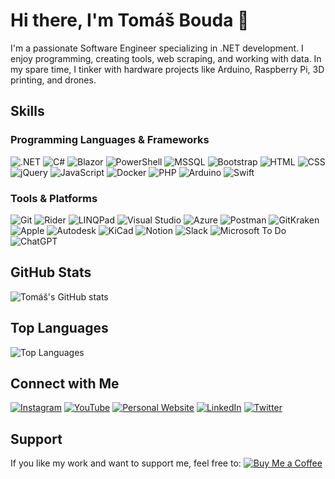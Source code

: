 # Hi there, I'm Tomáš Bouda 👋

I'm a passionate Software Engineer specializing in .NET development. I enjoy programming, creating tools, web scraping, and working with data. In my spare time, I tinker with hardware projects like Arduino, Raspberry Pi, 3D printing, and drones.

## Skills

### Programming Languages & Frameworks
![.NET](https://img.shields.io/badge/-.NET-000?style=flat&logo=dotnet)
![C#](https://img.shields.io/badge/-C%23-000?style=flat&logo=c-sharp)
![Blazor](https://img.shields.io/badge/-Blazor-000?style=flat&logo=blazor)
![PowerShell](https://img.shields.io/badge/-PowerShell-000?style=flat&logo=powershell)
![MSSQL](https://img.shields.io/badge/-MSSQL-000?style=flat&logo=microsoft-sql-server)
![Bootstrap](https://img.shields.io/badge/-Bootstrap-000?style=flat&logo=bootstrap)
![HTML](https://img.shields.io/badge/-HTML-000?style=flat&logo=html5)
![CSS](https://img.shields.io/badge/-CSS-000?style=flat&logo=css3)
![jQuery](https://img.shields.io/badge/-jQuery-000?style=flat&logo=jquery)
![JavaScript](https://img.shields.io/badge/-JavaScript-000?style=flat&logo=javascript)
![Docker](https://img.shields.io/badge/-Docker-000?style=flat&logo=docker)
![PHP](https://img.shields.io/badge/-PHP-000?style=flat&logo=php)
![Arduino](https://img.shields.io/badge/-Arduino-000?style=flat&logo=arduino)
![Swift](https://img.shields.io/badge/-Swift-000?style=flat&logo=swift)

### Tools & Platforms
![Git](https://img.shields.io/badge/-Git-000?style=flat&logo=git)
![Rider](https://img.shields.io/badge/-Rider-000?style=flat&logo=JetBrains)
![LINQPad](https://img.shields.io/badge/-LINQPad-000?style=flat&logo=LINQPad)
![Visual Studio](https://img.shields.io/badge/-Visual%20Studio-000?style=flat&logo=visual-studio)
![Azure](https://img.shields.io/badge/-Azure-000?style=flat&logo=microsoft-azure)
![Postman](https://img.shields.io/badge/-Postman-000?style=flat&logo=postman)
![GitKraken](https://img.shields.io/badge/-GitKraken-000?style=flat&logo=gitkraken)
![Apple](https://img.shields.io/badge/-Apple-000?style=flat&logo=apple)
![Autodesk](https://img.shields.io/badge/-Autodesk-000?style=flat&logo=autodesk)
![KiCad](https://img.shields.io/badge/-KiCad-000?style=flat&logo=kicad)
![Notion](https://img.shields.io/badge/-Notion-000?style=flat&logo=notion)
![Slack](https://img.shields.io/badge/-Slack-000?style=flat&logo=slack)
![Microsoft To Do](https://img.shields.io/badge/-Microsoft%20To%20Do-000?style=flat&logo=microsoft-to-do)
![ChatGPT](https://img.shields.io/badge/-ChatGPT-000?style=flat&logo=openai)

## GitHub Stats
![Tomáš's GitHub stats](https://github-readme-stats.vercel.app/api?username=tomasbouda&show_icons=true&theme=radical)

## Top Languages
![Top Languages](https://github-readme-stats.vercel.app/api/top-langs/?username=tomasbouda&layout=compact&theme=radical)

## Connect with Me
[![Instagram](https://img.shields.io/badge/-Instagram-000?style=flat&logo=instagram)](https://www.instagram.com/tomlabscz/)
[![YouTube](https://img.shields.io/badge/-YouTube-000?style=flat&logo=youtube)](https://www.youtube.com/channel/UCRKaOWiIoZM1fraciiL_uBQ)
[![Personal Website](https://img.shields.io/badge/-Website-000?style=flat&logo=google-chrome)](https://tomasbouda.cz/)
[![LinkedIn](https://img.shields.io/badge/-LinkedIn-000?style=flat&logo=linkedin)](https://cz.linkedin.com/in/tbouda)
[![Twitter](https://img.shields.io/badge/-Twitter-000?style=flat&logo=twitter)](https://twitter.com/TommyBouda)

## Support
If you like my work and want to support me, feel free to:
[![Buy Me a Coffee](https://img.shields.io/badge/-Buy%20Me%20a%20Coffee-000?style=flat&logo=buy-me-a-coffee)](https://buymeacoffee.com/tomasbouda)
